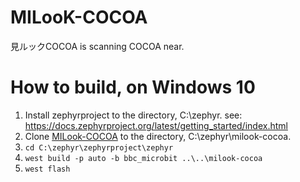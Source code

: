 # MILooK-COCOA
見ルックCOCOA is scanning COCOA near.

# How to build, on Windows 10

1. Install zephyrproject to the directory, C:\\zephyr. see: https://docs.zephyrproject.org/latest/getting_started/index.html
1. Clone [MILook-COCOA](https://github.com/jp-96/milook-cocoa) to the directory, C:\zephyr\milook-cocoa.
1. `cd C:\zephyr\zephyrproject\zephyr`
1. `west build -p auto -b bbc_microbit ..\..\milook-cocoa`
1. `west flash`

